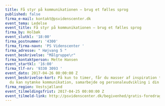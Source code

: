 ```yaml
---
title: Få styr på kommunikationen – brug et fælles sprog
published: false
firma_e-mail: kontakt@psvidenscenter.dk
event_tema: Ledelse
event_title: Få styr på kommunikationen – brug et fælles sprog
firma_by: Holbæk
event_slutkl: '18:00'
firma_postnummer: '4300'
firma_firma-navn: 'PS Videnscenter '
firma_adresse: " Højvang 5 "
event_beskrivelse: "Målgruppe\r"
firma_kontaktperson: Mette Hansen
event_startkl: '16:00'
firma_tlf-nr: '9330 3093 '
event_dato: 2017-04-26 00:00:00 Z
event_beskrivelse-kort: På kun to timer, får du masser af inspiration til, hvordan
  du kan nytænke kommunikation, samarbejde og personaleudvikling i din organisation.
firma_region: Vestsjælland
event_tilmeldingsfrist: 2017-04-25 00:00:00 Z
event_tilmeld-link: http://psvidenscenter.dk/begivenhed/gratis-foredrag-faa-styr-paa-kommunikationen-brug-faelles-sprog-2/
---
```


